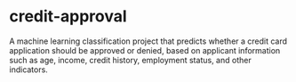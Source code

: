 # credit-approval
A machine learning classification project that predicts whether a credit card application should be approved or denied, based on applicant information such as age, income, credit history, employment status, and other indicators.
